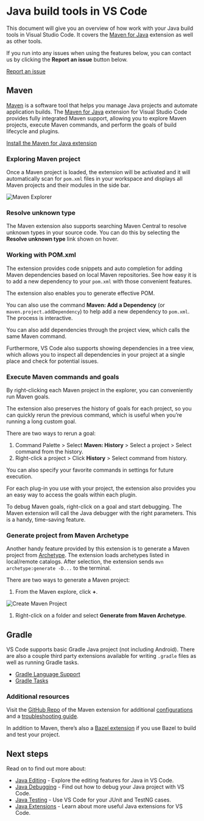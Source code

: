 # Java build tools in VS Code

This document will give you an overview of how work with your Java build tools in Visual Studio Code. It covers the [Maven for Java](https://marketplace.visualstudio.com/items?itemName=vscjava.vscode-maven) extension as well as other tools.

If you run into any issues when using the features below, you can contact us by clicking the **Report an issue** button below.

<a href="javascript:void(0)" class="tutorial-feedback-btn">Report an issue</a>

## Maven

[Maven](https://maven.apache.org/) is a software tool that helps you manage Java projects and automate application builds. The [Maven for Java](https://marketplace.visualstudio.com/items?itemName=vscjava.vscode-maven) extension for Visual Studio Code provides fully integrated Maven support, allowing you to explore Maven projects, execute Maven commands, and perform the goals of build lifecycle and plugins.

<a href="vscode:extension/vscjava.vscode-maven" class="tutorial-install-extension-btn">Install the Maven for Java extension</a>

### Exploring Maven project

Once a Maven project is loaded, the extension will be activated and it will automatically scan for `pom.xml` files in your workspace and displays all Maven projects and their modules in the side bar.

![Maven Explorer](images/java-build/maven-explorer.png)

### Resolve unknown type

The Maven extension also supports searching Maven Central to resolve unknown types in your source code. You can do this by selecting the **Resolve unknown type** link shown on hover.

### Working with POM.xml

The extension provides code snippets and auto completion for adding Maven dependencies based on local Maven repositories. See how easy it is to add a new dependency to your `pom.xml` with those convenient features.

The extension also enables you to generate effective POM.

You can also use the command **Maven: Add a Dependency** (or `maven.project.addDependency`) to help add a new dependency to `pom.xml`. The process is interactive.

You can also add dependencies through the project view, which calls the same Maven command.

Furthermore, VS Code also supports showing dependencies in a tree view, which allows you to inspect all dependencies in your project at a single place and check for potential issues.

### Execute Maven commands and goals

By right-clicking each Maven project in the explorer, you can conveniently run Maven goals.

The extension also preserves the history of goals for each project, so you can quickly rerun the previous command, which is useful when you’re running a long custom goal.

There are two ways to rerun a goal:

1.  Command Palette &gt; Select **Maven: History** &gt; Select a project &gt; Select command from the history.
2.  Right-click a project &gt; Click **History** &gt; Select command from history.

You can also specify your favorite commands in settings for future execution.

For each plug-in you use with your project, the extension also provides you an easy way to access the goals within each plugin.

To debug Maven goals, right-click on a goal and start debugging. The Maven extension will call the Java debugger with the right parameters. This is a handy, time-saving feature.

### Generate project from Maven Archetype

Another handy feature provided by this extension is to generate a Maven project from [Archetype](https://maven.apache.org/guides/introduction/introduction-to-archetypes.html). The extension loads archetypes listed in local/remote catalogs. After selection, the extension sends `mvn archetype:generate -D...` to the terminal.

There are two ways to generate a Maven project:

1.  From the Maven explore, click **+**.

![Create Maven Project](images/java-build/create-maven-project.png)

1.  Right-click on a folder and select **Generate from Maven Archetype**.

## Gradle

VS Code supports basic Gradle Java project (not including Android). There are also a couple third party extensions available for writing `.gradle` files as well as running Gradle tasks.

- [Gradle Language Support](https://marketplace.visualstudio.com/items?itemName=naco-siren.gradle-language)
- [Gradle Tasks](https://marketplace.visualstudio.com/items?itemName=richardwillis.vscode-gradle)

### Additional resources

Visit the [GitHub Repo](https://github.com/microsoft/vscode-maven) of the Maven extension for additional [configurations](https://github.com/microsoft/vscode-maven/tree/main#additional-configurations) and a [troubleshooting guide](https://github.com/microsoft/vscode-maven/blob/main/Troubleshooting.md).

In addition to Maven, there’s also a [Bazel extension](https://marketplace.visualstudio.com/items?itemName=BazelBuild.vscode-bazel) if you use Bazel to build and test your project.

## Next steps

Read on to find out more about:

- [Java Editing](/docs/java/java-editing.md) - Explore the editing features for Java in VS Code.
- [Java Debugging](/docs/java/java-debugging.md) - Find out how to debug your Java project with VS Code.
- [Java Testing](/docs/java/java-testing.md) - Use VS Code for your JUnit and TestNG cases.
- [Java Extensions](/docs/java/extensions.md) - Learn about more useful Java extensions for VS Code.
